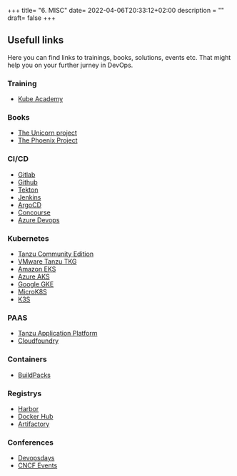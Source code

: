 +++
title= "6. MISC"
date= 2022-04-06T20:33:12+02:00
description = ""
draft= false
+++

## Usefull links

Here you can find links to trainings, books, solutions, events etc. That might help you on your further jurney in DevOps.

### Training
- [Kube Academy](https://kube.academy)

### Books
- [The Unicorn project](https://www.amazon.com/Unicorn-Project-Developers-Disruption-Thriving-ebook/dp/B07QT9QR41)
- [The Phoenix Project](https://www.amazon.com/Phoenix-Project-DevOps-Helping-Business-ebook/dp/B078Y98RG8/ref=sr_1_1?crid=3KJRI9GKDUE2F&keywords=the+phoenix+project&qid=1652331145&s=digital-text&sprefix=the+pho%2Cdigital-text%2C192&sr=1-1)

### CI/CD
- [Gitlab](https://gitlab.com)
- [Github](www.github.com)
- [Tekton](https://tekton.dev)
- [Jenkins](https://www.jenkins.io)
- [ArgoCD](https://argo-cd.readthedocs.io/en/stable/)
- [Concourse](https://concourse-ci.org)
- [Azure Devops](https://azure.microsoft.com/da-dk/services/devops/)


### Kubernetes
- [Tanzu Community Edition](https://tanzucommunityedition.io)
- [VMware Tanzu TKG](https://tanzu.vmware.com/kubernetes-grid/)
- [Amazon EKS](https://aws.amazon.com/eks/)
- [Azure AKS](https://azure.microsoft.com/en-us/services/kubernetes-service/#overview)
- [Google GKE](https://cloud.google.com/kubernetes-engine/)
- [MicroK8S](https://microk8s.io)
- [K3S](https://k3s.io)

### PAAS
- [Tanzu Application Platform](https://tanzu.vmware.com/application-platform)
- [Cloudfoundry](https://www.cloudfoundry.org)

### Containers
- [BuildPacks](https://buildpacks.io)

### Registrys
- [Harbor](https://goharbor.io)
- [Docker Hub](https://hub.docker.com)
- [Artifactory](https://jfrog.com/artifactory/)

### Conferences
- [Devopsdays](https://devopsdays.org)
- [CNCF Events](https://www.cncf.io/kubecon-cloudnativecon-events/)